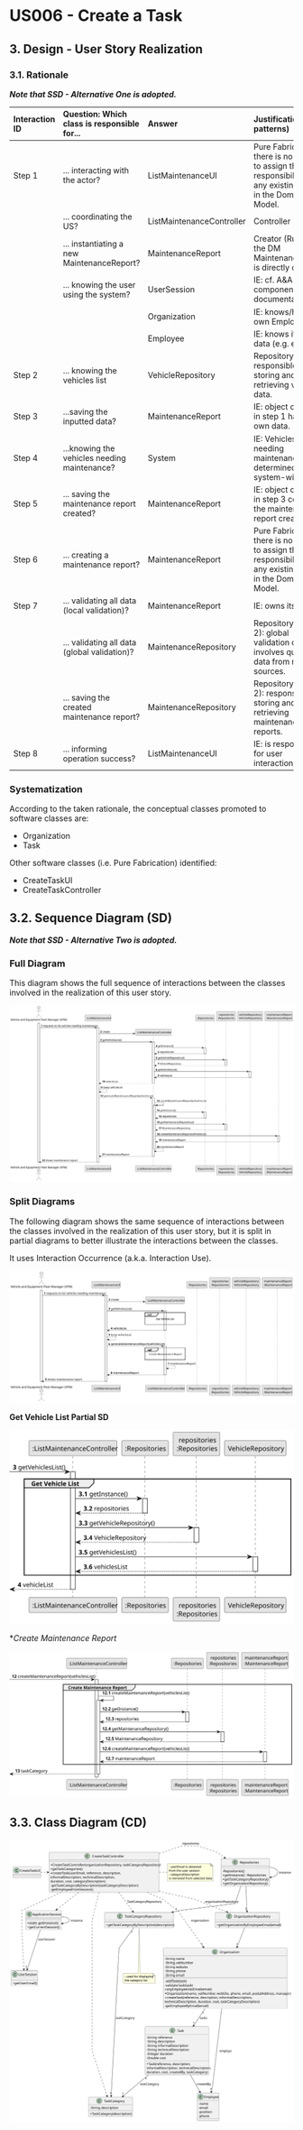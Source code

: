 # US006 - Create a Task 

## 3. Design - User Story Realization 

### 3.1. Rationale

_**Note that SSD - Alternative One is adopted.**_

| Interaction ID | Question: Which class is responsible for...    | Answer                    | Justification (with patterns)                                                                                 |
|:---------------|:-----------------------------------------------|:--------------------------|:--------------------------------------------------------------------------------------------------------------|
| Step 1  		     | ... interacting with the actor?                | ListMaintenanceUI         | Pure Fabrication: there is no reason to assign this responsibility to any existing class in the Domain Model. |
| 	  		          | ... coordinating the US?                       | ListMaintenanceController | Controller                                                                                                    |
| 			  		        | ... instantiating a new MaintenanceReport?     | MaintenanceReport         | Creator (Rule 1): in the DM MaintenanceReport is directly created.                                            |
| 			  		        | ... knowing the user using the system?         | UserSession               | IE: cf. A&A component documentation.                                                                          |
| 			  		        | 							                                        | Organization              | IE: knows/has its own Employees                                                                               |
| 			  		        | 							                                        | Employee                  | IE: knows its own data (e.g. email)                                                                           |
| Step 2  		     | ... knowing the vehicles list							           | VehicleRepository         | Repository (Rule2): responsible for storing and retrieving vehicle data.                                      |
| Step 3  		     | 	...saving the inputted data?                  | MaintenanceReport         | IE: object created in step 1 has its own data.                                                                |
| Step 4  		     | 	...knowing the vehicles needing maintenance?  | System                    | IE: Vehicles needing maintenance are determined by system-wide logic.                                         |
| Step 5  		     | 	... saving the maintenance report created?    | MaintenanceReport         | IE: object created in step 3 contains the maintenance report created.                                         |
| Step 6  		     | 	... creating a maintenance report?						      | MaintenanceReport         | Pure Fabrication: there is no reason to assign this responsibility to any existing class in the Domain Model. |              
| Step 7  		     | 	... validating all data (local validation)?   | MaintenanceReport         | IE: owns its data.                                                                                            | 
| 			  		        | 	... validating all data (global validation)?  | MaintenanceRepository     | Repository (Rule 2): global validation often involves querying data from multiple sources.                    | 
| 			  		        | 	... saving the created maintenance report?    | MaintenanceRepository     | Repository (Rule 2): responsible for storing and retrieving maintenance reports.                              | 
| Step 8  		     | 	... informing operation success?              | ListMaintenanceUI         | IE: is responsible for user interactions.                                                                     | 

### Systematization ##

According to the taken rationale, the conceptual classes promoted to software classes are: 

* Organization
* Task

Other software classes (i.e. Pure Fabrication) identified: 

* CreateTaskUI  
* CreateTaskController


## 3.2. Sequence Diagram (SD)

_**Note that SSD - Alternative Two is adopted.**_

### Full Diagram

This diagram shows the full sequence of interactions between the classes involved in the realization of this user story.

![Sequence Diagram - Full](svg/us008-sequence-diagram-full.svg)

### Split Diagrams

The following diagram shows the same sequence of interactions between the classes involved in the realization of this user story, but it is split in partial diagrams to better illustrate the interactions between the classes.

It uses Interaction Occurrence (a.k.a. Interaction Use).

![Sequence Diagram - split](svg/us008-sequence-diagram-split.svg)

**Get Vehicle List Partial SD**

![Sequence Diagram - Partial - Get Vehicle List](svg/us008-sequence-diagram-partial-get-vehicle-list.svg)

**Create Maintenance Report*

![Sequence Diagram - Partial - Create Maintenance Report](svg/us008-sequence-diagram-partial-create-maintenance-report.svg)



## 3.3. Class Diagram (CD)

![Class Diagram](svg/us008-class-diagram.svg)